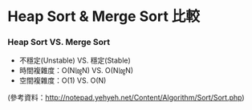# Heap Sort & Merge Sort 比較

### Heap Sort  VS.   Merge Sort
* 不穩定(Unstable)  VS.   穩定(Stable)
* 時間複雜度：O(N㏒N)  VS.  O(N㏒N)
* 空間複雜度：O(1)  VS.  O(N)



(參考資料：http://notepad.yehyeh.net/Content/Algorithm/Sort/Sort.php)
